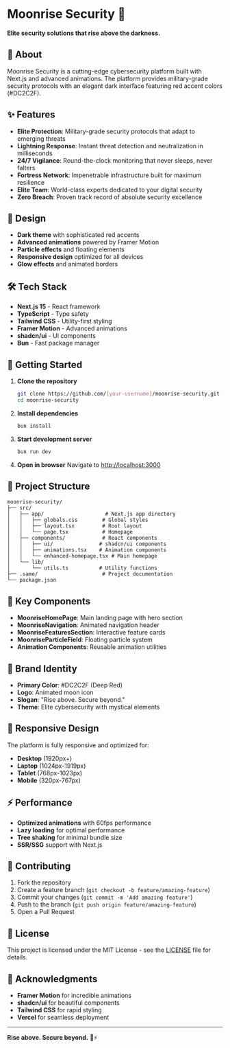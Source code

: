 # Moonrise Security 🌙

**Elite security solutions that rise above the darkness.**

## 🚀 About

Moonrise Security is a cutting-edge cybersecurity platform built with Next.js and advanced animations. The platform provides military-grade security protocols with an elegant dark interface featuring red accent colors (#DC2C2F).

## ✨ Features

- **Elite Protection**: Military-grade security protocols that adapt to emerging threats
- **Lightning Response**: Instant threat detection and neutralization in milliseconds
- **24/7 Vigilance**: Round-the-clock monitoring that never sleeps, never falters
- **Fortress Network**: Impenetrable infrastructure built for maximum resilience
- **Elite Team**: World-class experts dedicated to your digital security
- **Zero Breach**: Proven track record of absolute security excellence

## 🎨 Design

- **Dark theme** with sophisticated red accents
- **Advanced animations** powered by Framer Motion
- **Particle effects** and floating elements
- **Responsive design** optimized for all devices
- **Glow effects** and animated borders

## 🛠️ Tech Stack

- **Next.js 15** - React framework
- **TypeScript** - Type safety
- **Tailwind CSS** - Utility-first styling
- **Framer Motion** - Advanced animations
- **shadcn/ui** - UI components
- **Bun** - Fast package manager

## 🚀 Getting Started

1. **Clone the repository**
   ```bash
   git clone https://github.com/[your-username]/moonrise-security.git
   cd moonrise-security
   ```

2. **Install dependencies**
   ```bash
   bun install
   ```

3. **Start development server**
   ```bash
   bun run dev
   ```

4. **Open in browser**
   Navigate to [http://localhost:3000](http://localhost:3000)

## 📁 Project Structure

```
moonrise-security/
├── src/
│   ├── app/                    # Next.js app directory
│   │   ├── globals.css        # Global styles
│   │   ├── layout.tsx         # Root layout
│   │   └── page.tsx           # Homepage
│   ├── components/            # React components
│   │   ├── ui/               # shadcn/ui components
│   │   ├── animations.tsx    # Animation components
│   │   └── enhanced-homepage.tsx # Main homepage
│   └── lib/
│       └── utils.ts          # Utility functions
├── .same/                     # Project documentation
└── package.json
```

## 🎯 Key Components

- **MoonriseHomePage**: Main landing page with hero section
- **MoonriseNavigation**: Animated navigation header
- **MoonriseFeaturesSection**: Interactive feature cards
- **MoonriseParticleField**: Floating particle system
- **Animation Components**: Reusable animation utilities

## 🌙 Brand Identity

- **Primary Color**: #DC2C2F (Deep Red)
- **Logo**: Animated moon icon
- **Slogan**: "Rise above. Secure beyond."
- **Theme**: Elite cybersecurity with mystical elements

## 📱 Responsive Design

The platform is fully responsive and optimized for:
- **Desktop** (1920px+)
- **Laptop** (1024px-1919px)
- **Tablet** (768px-1023px)
- **Mobile** (320px-767px)

## ⚡ Performance

- **Optimized animations** with 60fps performance
- **Lazy loading** for optimal performance
- **Tree shaking** for minimal bundle size
- **SSR/SSG** support with Next.js

## 🤝 Contributing

1. Fork the repository
2. Create a feature branch (`git checkout -b feature/amazing-feature`)
3. Commit your changes (`git commit -m 'Add amazing feature'`)
4. Push to the branch (`git push origin feature/amazing-feature`)
5. Open a Pull Request

## 📄 License

This project is licensed under the MIT License - see the [LICENSE](LICENSE) file for details.

## 🎉 Acknowledgments

- **Framer Motion** for incredible animations
- **shadcn/ui** for beautiful components
- **Tailwind CSS** for rapid styling
- **Vercel** for seamless deployment

---

**Rise above. Secure beyond.** 🌙⚡
